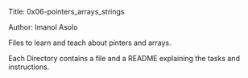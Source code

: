 Title: 0x06-pointers_arrays_strings

Author: Imanol Asolo

Files to learn and teach about pinters and arrays.

Each Directory contains a file and a README explaining the tasks and instructions.
